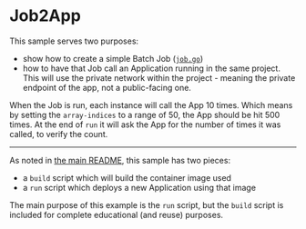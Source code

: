 # Job2App

This sample serves two purposes:
- show how to create a simple Batch Job ([`job.go`](./job.go))
- how to have that Job call an Application running in the same project. This
  will use the private network within the project - meaning the private
  endpoint of the app, not a public-facing one.

When the Job is run, each instance will call the App 10 times. Which means
by setting the `array-indices` to a range of 50, the App should be hit 500
times. At the end of `run` it will ask the App for the number of times it
was called, to verify the count.

- - -

As noted in [the main README](../README.md), this sample has two pieces:

- a `build` script which will build the container image used
- a `run` script which deploys a new Application using that image

The main purpose of this example is the `run` script, but the `build`
script is included for complete educational (and reuse) purposes. 
